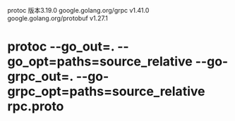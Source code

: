 protoc 版本3.19.0
google.golang.org/grpc v1.41.0
google.golang.org/protobuf v1.27.1
# protoc --go_out=. --go_opt=paths=source_relative --go-grpc_out=. --go-grpc_opt=paths=source_relative rpc.proto


